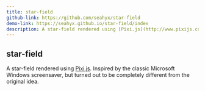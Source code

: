 ```yaml
---
title: star-field
github-link: https://github.com/seahyx/star-field
demo-link: https://seahyx.github.io/star-field/index
description: A star-field rendered using [Pixi.js](http://www.pixijs.com).
---
```


## star-field

A star-field rendered using [Pixi.js](http://www.pixijs.com). Inspired by the classic Microsoft Windows screensaver, but turned out to be completely different from the original idea.
